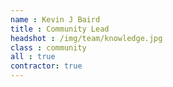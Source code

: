 ```yaml
---
name : Kevin J Baird
title : Community Lead
headshot : /img/team/knowledge.jpg
class : community
all : true
contractor: true
---
```

